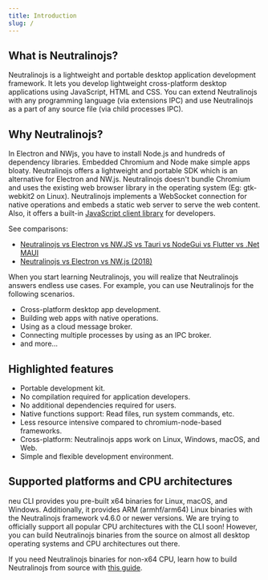 ```yaml
---
title: Introduction
slug: /
---
```


## What is Neutralinojs?

Neutralinojs is a lightweight and portable desktop application development framework.
It lets you develop lightweight cross-platform desktop applications using JavaScript, HTML and CSS.
You can extend Neutralinojs with any programming language (via extensions IPC) and use Neutralinojs as a
part of any source file (via child processes IPC).

## Why Neutralinojs?

In Electron and NWjs, you have to install Node.js and hundreds of dependency libraries. Embedded Chromium and Node
make simple apps bloaty. Neutralinojs offers a lightweight and portable SDK which is an alternative for Electron and
NW.js. Neutralinojs doesn't bundle Chromium and uses the existing web browser library in the operating
system (Eg: gtk-webkit2 on Linux). Neutralinojs implements a WebSocket connection for native operations and embeds a
static web server to serve the web content. Also, it offers a built-in
[JavaScript client library](https://github.com/neutralinojs/neutralino.js) for developers.

See comparisons:
- [Neutralinojs vs Electron vs NW.JS vs Tauri vs NodeGui vs Flutter vs .Net MAUI](https://github.com/Elanis/web-to-desktop-framework-comparison)
- [Neutralinojs vs Electron vs NW.js (2018)](https://github.com/neutralinojs/evaluation)

When you start learning Neutralinojs, you will realize that Neutralinojs answers endless use cases. For example,
you can use Neutralinojs for the following scenarios.

- Cross-platform desktop app development.
- Building web apps with native operations.
- Using as a cloud message broker.
- Connecting multiple processes by using as an IPC broker.
- and more...

## Highlighted features

- Portable development kit.
- No compilation required for application developers.
- No additional dependencies required for users.
- Native functions support: Read files, run system commands, etc.
- Less resource intensive compared to chromium-node-based frameworks.
- Cross-platform: Neutralinojs apps work on Linux, Windows, macOS, and Web.
- Simple and flexible development environment.

## Supported platforms and CPU architectures

neu CLI provides you pre-built x64 binaries for Linux, macOS, and Windows. Additionally, it provides
ARM (armhf/arm64) Linux binaries with the Neutralinojs framework v4.6.0 or newer versions. We are trying to
officially support all popular CPU architectures with the CLI soon! However, you can build Neutralinojs
binaries from the source on almost all desktop operating systems and CPU architectures out there.

If you need Neutralinojs binaries for non-x64 CPU, learn how to build Neutralinojs from source
with [this guide](contributing/framework-developer-guide#setup-and-build-the-framework).


